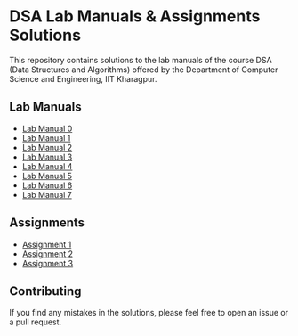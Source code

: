 # DSA Lab Manuals & Assignments Solutions

This repository contains solutions to the lab manuals of the course DSA (Data Structures and Algorithms) offered by the Department of Computer Science and Engineering, IIT Kharagpur.

## Lab Manuals

- [Lab Manual 0](https://github.com/abidkhan03/DSA-labs-assignments/blob/master/dsa-questions/labs/lab-00.md)
- [Lab Manual 1](https://github.com/abidkhan03/DSA-labs-assignments/blob/master/dsa-questions/labs/lab-01.md)
- [Lab Manual 2](https://github.com/abidkhan03/DSA-labs-assignments/blob/master/dsa-questions/labs/lab-02.md)
- [Lab Manual 3](https://github.com/abidkhan03/DSA-labs-assignments/blob/master/dsa-questions/labs/lab-03.md)
- [Lab Manual 4](https://github.com/abidkhan03/DSA-labs-assignments/blob/master/dsa-questions/labs/lab-04.md)
- [Lab Manual 5](https://github.com/abidkhan03/DSA-labs-assignments/blob/master/dsa-questions/labs/lab-05.md)
- [Lab Manual 6](https://github.com/abidkhan03/DSA-labs-assignments/blob/master/dsa-questions/labs/lab-06.md)
- [Lab Manual 7](https://github.com/abidkhan03/DSA-labs-assignments/blob/master/dsa-questions/labs/lab-07.md)

## Assignments

- [Assignment 1](https://github.com/abidkhan03/DSA-labs-assignments/blob/master/dsa-questions/assignments/assignment-1.md)
- [Assignment 2](https://github.com/abidkhan03/DSA-labs-assignments/blob/master/dsa-questions/assignments/assignment-2.md)
- [Assignment 3](https://github.com/abidkhan03/DSA-labs-assignments/blob/master/dsa-questions/assignments/assignment-3.md)

## Contributing

If you find any mistakes in the solutions, please feel free to open an issue or a pull request.


